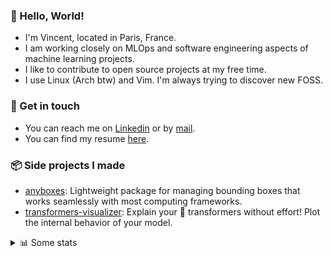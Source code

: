 ### 👋 Hello, World!

- I'm Vincent, located in Paris, France.
- I am working closely on MLOps and software engineering aspects of machine learning projects.
- I like to contribute to open source projects at my free time.
- I use Linux (Arch btw) and Vim. I'm always trying to discover new FOSS.

### 🔗 Get in touch

- You can reach me on [Linkedin](https://www.linkedin.com/in/vincent-duchauffour-3a9641155/) or by [mail](mailto:vincent.duchauffour@proton.me).
- You can find my resume [here](https://raw.githubusercontent.com/VDuchauffour/resume/main/resume.pdf).

### 📦 Side projects I made

- [anyboxes](https://github.com/VDuchauffour/anyboxes): Lightweight package for managing bounding boxes that works seamlessly with most computing frameworks.
- [transformers-visualizer](https://github.com/VDuchauffour/transformers-visualizer): Explain your 🤗 transformers without effort! Plot the internal behavior of your model. 

<details><summary>📊 Some stats</summary>  
  
<p align="center">
  <img alt="VDuchauffour's github stats" src="https://github-readme-stats.vercel.app/api?username=VDuchauffour&include_all_commits=true&show_icons=true&theme=react"/>
  <br />
  <img alt="VDuchauffour's streak stats" src="https://streak-stats.demolab.com?user=VDuchauffour&theme=react"/>
  <br />
  <img alt="VDuchauffour's language stats" src="https://github-readme-stats.vercel.app/api/top-langs/?username=VDuchauffour&count_private=true&include_all_commits=true&show_icons=true&layout=compact&theme=react"/>
  <!--   <br />
  <img alt="VDuchauffour's Wakatime stats" src="https://github-readme-stats.vercel.app/api/wakatime?username=VDuchauffour&theme=react"/> -->
</p>

#### 🧭 Wakatime stats
<!--START_SECTION:waka-->
![Code Time](http://img.shields.io/badge/Code%20Time-1%2C665%20hrs%2033%20mins-blue)

![Lines of code](https://img.shields.io/badge/From%20Hello%20World%20I%27ve%20Written-2.1%20million%20lines%20of%20code-blue)

**🐱 My GitHub Data** 

> 📦 971.3 kB Used in GitHub's Storage 
 > 
> 🚫 Not Opted to Hire
 > 
> 📜 9 Public Repositories 
 > 
> 🔑 2 Private Repositories 
 > 
**I'm an Early 🐤** 

```text
🌞 Morning                271 commits         ██░░░░░░░░░░░░░░░░░░░░░░░   07.63 % 
🌆 Daytime                1701 commits        ████████████░░░░░░░░░░░░░   47.90 % 
🌃 Evening                1228 commits        █████████░░░░░░░░░░░░░░░░   34.58 % 
🌙 Night                  351 commits         ██░░░░░░░░░░░░░░░░░░░░░░░   09.88 % 
```
📅 **I'm Most Productive on Monday** 

```text
Monday                   716 commits         █████░░░░░░░░░░░░░░░░░░░░   20.16 % 
Tuesday                  487 commits         ███░░░░░░░░░░░░░░░░░░░░░░   13.71 % 
Wednesday                579 commits         ████░░░░░░░░░░░░░░░░░░░░░   16.31 % 
Thursday                 654 commits         █████░░░░░░░░░░░░░░░░░░░░   18.42 % 
Friday                   542 commits         ████░░░░░░░░░░░░░░░░░░░░░   15.26 % 
Saturday                 324 commits         ██░░░░░░░░░░░░░░░░░░░░░░░   09.12 % 
Sunday                   249 commits         ██░░░░░░░░░░░░░░░░░░░░░░░   07.01 % 
```


📊 **This Week I Spent My Time On** 

```text
💬 Programming Languages: 
Python                   8 hrs 18 mins       █████████████░░░░░░░░░░░░   53.25 % 
TOML                     3 hrs 40 mins       ██████░░░░░░░░░░░░░░░░░░░   23.55 % 
conf                     1 hr 19 mins        ██░░░░░░░░░░░░░░░░░░░░░░░   08.49 % 
YAML                     38 mins             █░░░░░░░░░░░░░░░░░░░░░░░░   04.08 % 
JSON                     27 mins             █░░░░░░░░░░░░░░░░░░░░░░░░   02.97 % 
```


 Last Updated on 18/04/2024 00:38:09 UTC
<!--END_SECTION:waka-->
</details>

